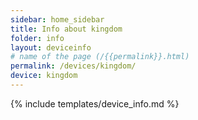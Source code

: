 ```yaml
---
sidebar: home_sidebar
title: Info about kingdom
folder: info
layout: deviceinfo
# name of the page (/{{permalink}}.html)
permalink: /devices/kingdom/
device: kingdom
---
```

{% include templates/device_info.md %}
